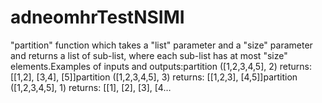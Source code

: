 # adneomhrTestNSIMI
"partition" function which takes a "list" parameter and a "size" parameter and returns a list of sub-list, where each sub-list has at most "size" elements.Examples of inputs and outputs:partition ([1,2,3,4,5], 2) returns: [[1,2], [3,4], [5]]partition ([1,2,3,4,5], 3) returns: [[1,2,3], [4,5]]partition ([1,2,3,4,5], 1) returns: [[1], [2], [3], [4… 
